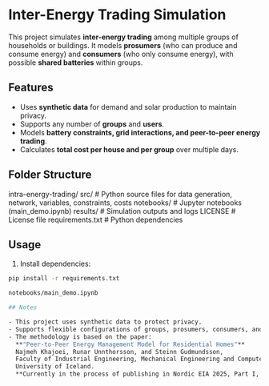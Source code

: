 # Inter-Energy Trading Simulation

This project simulates **inter-energy trading** among multiple groups of households or buildings.
It models **prosumers** (who can produce and consume energy) and **consumers** (who only consume energy),
with possible **shared batteries** within groups. 

## Features
- Uses **synthetic data** for demand and solar production to maintain privacy.
- Supports any number of **groups** and **users**.
- Models **battery constraints, grid interactions, and peer-to-peer energy trading**.
- Calculates **total cost per house and per group** over multiple days.


## Folder Structure

intra-energy-trading/
src/           # Python source files for data generation, network, variables, constraints, costs
notebooks/     # Jupyter notebooks (main_demo.ipynb)
results/       # Simulation outputs and logs
LICENSE        # License file
requirements.txt # Python dependencies

## Usage

1. Install dependencies:

```bash
pip install -r requirements.txt

notebooks/main_demo.ipynb

## Notes

- This project uses synthetic data to protect privacy.  
- Supports flexible configurations of groups, prosumers, consumers, and shared batteries.  
- The methodology is based on the paper:  
  **"Peer-to-Peer Energy Management Model for Residential Homes"**  
  Najmeh Khajoei, Runar Unnthorsson, and Steinn Gudmundsson,  
  Faculty of Industrial Engineering, Mechanical Engineering and Computer Science,  
  University of Iceland.  
  **Currently in the process of publishing in Nordic EIA 2025, Part I, LNCS 16095.**
